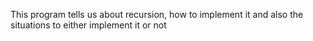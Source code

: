 This program tells us about recursion, how to implement it and also the situations to either implement it or not
